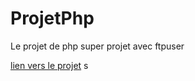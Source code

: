 # ProjetPhp
Le projet de php
super projet avec ftpuser

[lien vers le projet](https://php.tlbail.fr/projet)
s
